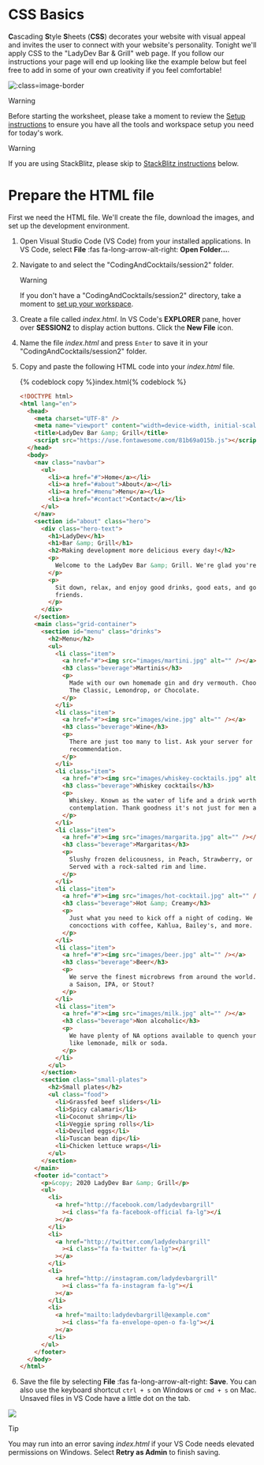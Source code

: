 # CSS Basics

**C**ascading **S**tyle **S**heets (**CSS**) decorates your website with visual appeal and invites the user to connect with your website's personality. Tonight we'll apply CSS to the "LadyDev Bar & Grill" web page. If you follow our instructions your page will end up looking like the example below but feel free to add in some of your own creativity if you feel comfortable!

![](images/ladyDevBarAndGrill.png ":class=image-border")

> [!WARNING]
> Before starting the worksheet, please take a moment to review the [Setup instructions](../setup/?id=setup) to ensure you have all the tools and workspace setup you need for today's work.

> [!WARNING]
> If you are using StackBlitz, please skip to [StackBlitz instructions](./?id=cloud-ide) below.

# Prepare the HTML file

First we need the HTML file. We'll create the file, download the images, and set up the development environment.

1. Open Visual Studio Code (VS Code) from your installed applications. In VS Code, select **File** :fas fa-long-arrow-alt-right: **Open Folder...**.

1. Navigate to and select the "CodingAndCocktails/session2" folder.

   > [!WARNING]
   > If you don't have a "CodingAndCocktails/session2" directory, take a moment to [set up your workspace](../setup/?id=setup).

1. Create a file called _index.html_. In VS Code's **EXPLORER** pane, hover over **SESSION2** to display action buttons. Click the **New File** icon.

1. Name the file _index.html_ and press `Enter` to save it in your "CodingAndCocktails/session2" folder.

1. Copy and paste the following HTML code into your _index.html_ file.

   {% codeblock copy %}index.html{% codeblock %}

   ```html
   <!DOCTYPE html>
   <html lang="en">
     <head>
       <meta charset="UTF-8" />
       <meta name="viewport" content="width=device-width, initial-scale=1" />
       <title>LadyDev Bar &amp; Grill</title>
       <script src="https://use.fontawesome.com/81b69a015b.js"></script>
     </head>
     <body>
       <nav class="navbar">
         <ul>
           <li><a href="#">Home</a></li>
           <li><a href="#about">About</a></li>
           <li><a href="#menu">Menu</a></li>
           <li><a href="#contact">Contact</a></li>
         </ul>
       </nav>
       <section id="about" class="hero">
         <div class="hero-text">
           <h1>LadyDev</h1>
           <h1>Bar &amp; Grill</h1>
           <h2>Making development more delicious every day!</h2>
           <p>
             Welcome to the LadyDev Bar &amp; Grill. We're glad you're here!
           </p>
           <p>
             Sit down, relax, and enjoy good drinks, good eats, and good
             friends.
           </p>
         </div>
       </section>
       <main class="grid-container">
         <section id="menu" class="drinks">
           <h2>Menu</h2>
           <ul>
             <li class="item">
               <a href="#"><img src="images/martini.jpg" alt="" /></a>
               <h3 class="beverage">Martinis</h3>
               <p>
                 Made with our own homemade gin and dry vermouth. Choose from
                 The Classic, Lemondrop, or Chocolate.
               </p>
             </li>
             <li class="item">
               <a href="#"><img src="images/wine.jpg" alt="" /></a>
               <h3 class="beverage">Wine</h3>
               <p>
                 There are just too many to list. Ask your server for a
                 recommendation.
               </p>
             </li>
             <li class="item">
               <a href="#"><img src="images/whiskey-cocktails.jpg" alt="" /></a>
               <h3 class="beverage">Whiskey cocktails</h3>
               <p>
                 Whiskey. Known as the water of life and a drink worthy of deep
                 contemplation. Thank goodness it's not just for men anymore.
               </p>
             </li>
             <li class="item">
               <a href="#"><img src="images/margarita.jpg" alt="" /></a>
               <h3 class="beverage">Margaritas</h3>
               <p>
                 Slushy frozen delicousness, in Peach, Strawberry, or Mango.
                 Served with a rock-salted rim and lime.
               </p>
             </li>
             <li class="item">
               <a href="#"><img src="images/hot-cocktail.jpg" alt="" /></a>
               <h3 class="beverage">Hot &amp; Creamy</h3>
               <p>
                 Just what you need to kick off a night of coding. We offer
                 concoctions with coffee, Kahlua, Bailey's, and more.
               </p>
             </li>
             <li class="item">
               <a href="#"><img src="images/beer.jpg" alt="" /></a>
               <h3 class="beverage">Beer</h3>
               <p>
                 We serve the finest microbrews from around the world. How about
                 a Saison, IPA, or Stout?
               </p>
             </li>
             <li class="item">
               <a href="#"><img src="images/milk.jpg" alt="" /></a>
               <h3 class="beverage">Non alcoholic</h3>
               <p>
                 We have plenty of NA options available to quench your thirst,
                 like lemonade, milk or soda.
               </p>
             </li>
           </ul>
         </section>
         <section class="small-plates">
           <h2>Small plates</h2>
           <ul class="food">
             <li>Grassfed beef sliders</li>
             <li>Spicy calamari</li>
             <li>Coconut shrimp</li>
             <li>Veggie spring rolls</li>
             <li>Deviled eggs</li>
             <li>Tuscan bean dip</li>
             <li>Chicken lettuce wraps</li>
           </ul>
         </section>
       </main>
       <footer id="contact">
         <p>&copy; 2020 LadyDev Bar &amp; Grill</p>
         <ul>
           <li>
             <a href="http://facebook.com/ladydevbargrill"
               ><i class="fa fa-facebook-official fa-lg"></i
             ></a>
           </li>
           <li>
             <a href="http://twitter.com/ladydevbargrill"
               ><i class="fa fa-twitter fa-lg"></i
             ></a>
           </li>
           <li>
             <a href="http://instagram.com/ladydevbargrill"
               ><i class="fa fa-instagram fa-lg"></i
             ></a>
           </li>
           <li>
             <a href="mailto:ladydevbargrill@example.com"
               ><i class="fa fa-envelope-open-o fa-lg"></i
             ></a>
           </li>
         </ul>
       </footer>
     </body>
   </html>
   ```

1. Save the file by selecting **File** :fas fa-long-arrow-alt-right: **Save**. You can also use the keyboard shortcut `ctrl + s` on Windows or `cmd + s` on Mac. Unsaved files in VS Code have a little dot on the tab.

![](images/vs-code-save.png)

> [!TIP]
> You may run into an error saving _index.html_ if your VS Code needs elevated permissions on Windows. Select **Retry as Admin** to finish saving.
